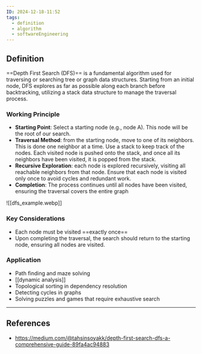 ```yaml
---
ID: 2024-12-18-11:52
tags:
  - definition
  - algorithm
  - softwareEngineering
---
```

## Definition

==Depth First Search (DFS)== is a fundamental algorithm used for traversing or searching tree or graph data structures. Starting from an initial node, DFS explores as far as possible along each branch before backtracking, utilizing a stack data structure to manage the traversal process.

### Working Principle

- **Starting Point**: Select a starting node (e.g., node A). This node will be the root of our search.
- **Traversal Method**: from the starting node, move to one of its neighbors. This is done one neighbor at a time. Use a stack to keep track of the nodes. Each visited node is pushed onto the stack, and once all its neighbors have been visited, it is popped from the stack.
- **Recursive Exploration**: each node is explored recursively, visiting all reachable neighbors from that node. Ensure that each node is visited only once to avoid cycles and redundant work.
- **Completion**: The process continues until all nodes have been visited, ensuring the traversal covers the entire graph


![[dfs_example.webp]]

### Key Considerations

- Each node must be visited ==exactly once==
- Upon completing the traversal, the search should return to the starting node, ensuring all nodes are visited.

### Application

- Path finding and maze solving
- [[dynamic analysis]]
- Topological sorting in dependency resolution
- Detecting cycles in graphs
- Solving puzzles and games that require exhaustive search

---
## References
- https://medium.com/@tahsinsoyakk/depth-first-search-dfs-a-comprehensive-guide-89fa4ac94883